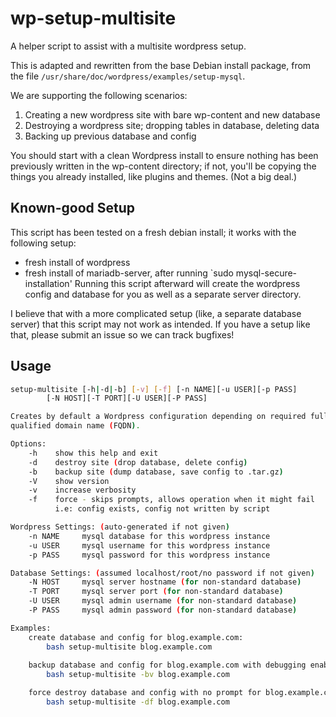 # wp-setup-multisite
A helper script to assist with a multisite wordpress setup.

This is adapted and rewritten from the base Debian install package, from the 
file `/usr/share/doc/wordpress/examples/setup-mysql`.

We are supporting the following scenarios:
1. Creating a new wordpress site with bare wp-content and new database
2. Destroying a wordpress site; dropping tables in database, deleting data
3. Backing up previous database and config

You should start with a clean Wordpress install to ensure nothing has been 
previously written in the wp-content directory; if not, you'll be copying 
the things you already installed, like plugins and themes. (Not a big deal.)

## Known-good Setup
This script has been tested on a fresh debian install; 
it works with the following setup:
- fresh install of wordpress
- fresh install of mariadb-server, after running `sudo mysql-secure-installation'
Running this script afterward will create the wordpress config and 
database for you as well as a separate server directory.

I believe that with a more complicated setup (like, a separate database server) 
that this script may not work as intended. If you have a setup like that, 
please submit an issue so we can track bugfixes!

## Usage

```bash
setup-multisite [-h|-d|-b] [-v] [-f] [-n NAME][-u USER][-p PASS]
        [-N HOST][-T PORT][-U USER][-P PASS]

Creates by default a Wordpress configuration depending on required fully
qualified domain name (FQDN).

Options:
    -h    show this help and exit
    -d    destroy site (drop database, delete config)
    -b    backup site (dump database, save config to .tar.gz)
    -V    show version
    -v    increase verbosity
    -f    force - skips prompts, allows operation when it might fail
          i.e: config exists, config not written by script

Wordpress Settings: (auto-generated if not given)
    -n NAME     mysql database for this wordpress instance
    -u USER     mysql username for this wordpress instance
    -p PASS     mysql password for this wordpress instance

Database Settings: (assumed localhost/root/no password if not given)
    -N HOST     mysql server hostname (for non-standard database)
    -T PORT     mysql server port (for non-standard database)
    -U USER     mysql admin username (for non-standard database)
    -P PASS     mysql admin password (for non-standard database)

Examples:
    create database and config for blog.example.com:
        bash setup-multisite blog.example.com
    
    backup database and config for blog.example.com with debugging enabled:
        bash setup-multisite -bv blog.example.com

    force destroy database and config with no prompt for blog.example.com:
        bash setup-multisite -df blog.example.com
```
